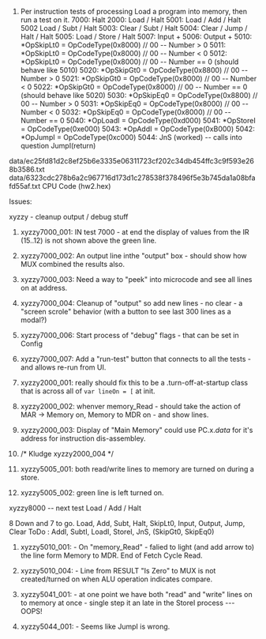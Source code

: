 
1. Per instruction tests of processing
	Load a program into memory, then run a test on it.
	7000: Halt
	2000: Load / Halt
	5001: Load / Add / Halt
	5002 Load / Subt / Halt
	5003: Clear / Subt / Halt
	5004: Clear / Jump / Halt / Halt
	5005: Load / Store / Halt 
	5007: Input +
	5006: Output +
	5010: *OpSkipLt0    = OpCodeType(0x8000) // 00 -- Number > 0
	5011: *OpSkipLt0    = OpCodeType(0x8000) // 00 -- Number < 0
	5012: *OpSkipLt0    = OpCodeType(0x8000) // 00 -- Number == 0 (should behave like 5010)
	5020: *OpSkipGt0    = OpCodeType(0x8800) // 00 -- Number > 0
	5021: *OpSkipGt0    = OpCodeType(0x8000) // 00 -- Number < 0
	5022: *OpSkipGt0    = OpCodeType(0x8000) // 00 -- Number == 0 (should behave like 5020)
	5030: *OpSkipEq0    = OpCodeType(0x8800) // 00 -- Number > 0
	5031: *OpSkipEq0    = OpCodeType(0x8000) // 00 -- Number < 0
	5032: *OpSkipEq0    = OpCodeType(0x8000) // 00 -- Number == 0 
    5040: *OpLoadI      = OpCodeType(0xd000)
    5041: *OpStoreI     = OpCodeType(0xe000)
    5043: *OpAddI       = OpCodeType(0xB000)
    5042: *OpJumpI      = OpCodeType(0xc000)
    5044: JnS (worked) -- calls into question JumpI(return)

data/ec25fd81d2c8ef25b6e3335e06311723cf202c34db454ffc3c9f593e268b3586.txt
data/6323cdc278b6a2c967716d173d1c278538f378496f5e3b745da1a08bfafd55af.txt  CPU Code (hw2.hex)




Issues:

xyzzy - cleanup output / debug stuff

1. xyzzy7000_001: IN test 7000 - at end the display of values from the IR (15..12) is not shown above the green line.
1. xyzzy7000_002: An output line inthe "output" box - should show how MUX combined the results also.
1. xyzzy7000_003: Need a way to "peek" into microcode and see all lines on at address.
1. xyzzy7000_004: Cleanup of "output" so add new lines - no clear - a "screen scrole" behavior (with a button to see last 300 lines as a modal?)
1. xyzzy7000_006: Start process of "debug" flags - that can be set in Config
1. xyzzy7000_007: Add a "run-test" button that connects to all the tests - and allows re-run from UI.


1. xyzzy2000_001: really should fix this to be a .turn-off-at-startup class that is across all of `var lineOn = [` at init.
1. xyzzy2000_002: whenver memory_Read - should take the action of MAR -> Memory on, Memory to MDR on - and show lines.
1. xyzzy2000_003: Display of "Main Memory" could use PC.x._data_ for it's address for instruction dis-assembley.
1. /* Kludge xyzzy2000_004 */

1. xyzzy5005_001: both read/write lines to memory are turned on during a store.
1. xyzzy5005_002: green line is left turned on.

xyzzy8000 -- next test Load / Add / Halt

8 Down and 7 to go.  Load, Add, Subt, Halt, SkipLt0, Input, Output, Jump, Clear
	ToDo	: AddI, SubtI, LoadI, StoreI, JnS, (SkipGt0, SkipEq0)


1. xyzzy5010_001: - On "memory_Read" - falied to light (and add arrow to) the line form Memory to MDR. End of Fetch Cycle Read.
1. xyzzy5010_004: - Line from RESULT "Is Zero" to MUX is not created/turned on when ALU operation indicates compare.


1. xyzzy5041_001: - at one point we have both "read" and "write" lines on to memory at once - single step it an late in the StoreI process --- OOPS!

1. xyzzy5044_001: - Seems like JumpI is wrong.





